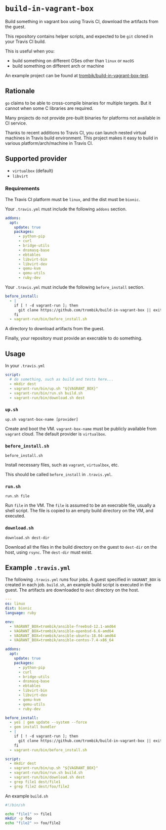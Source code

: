 # `build-in-vagrant-box`

Build something in vagrant box using Travis CI, download the artifacts from
the guest.

This repository contains helper scripts, and expected to be `git` cloned in
your Travis CI build.

This is useful when you:

- build something on different OSes other than `linux` or `macOS`
- build something on different arch or machine

An example project can be found at
[trombik/build-in-vagrant-box-test](https://github.com/trombik/build-in-vagrant-box-test).

## Rationale

`go` claims to be able to cross-compile binaries for multiple targets. But it
cannot when some C libraries are required.

Many projects do not provide pre-built binaries for platforms not available in
CI service.

Thanks to recent additions to Travis CI, you can launch nested virtual
machines in Travis build environment. This project makes it easy to build in
various platform/arch/machine in Travis CI.

## Supported provider

- `virtualbox` (default)
- `libvirt`

### Requirements

The Travis CI platform must be `linux`, and the dist must be `bionic`.

Your `.travis.yml` must include the following `addons` section.

```yaml
addons:
  apt:
    update: true
    packages:
      - python-pip
      - curl
      - bridge-utils
      - dnsmasq-base
      - ebtables
      - libvirt-bin
      - libvirt-dev
      - qemu-kvm
      - qemu-utils
      - ruby-dev
```

Your `.travis.yml` must include the following `before_install` section.

```yaml
before_install:
  - |
    if [ ! -d vagrant-run ]; then
      git clone https://github.com/trombik/build-in-vagrant-box || exit 1
    fi
  - vagrant-run/bin/before_install.sh
```

A directory to download artifacts from the guest.

Finally, your repository must provide an execrable to do something.

## Usage

In your `.travis.yml`

```yaml
script:
  # do something, such as build and tests here...
  - mkdir dest
  - vagrant-run/bin/up.sh "${VAGRANT_BOX}"
  - vagrant-run/bin/run.sh build.sh
  - vagrant-run/bin/download.sh dest
```

### `up.sh`

```
up.sh vagrant-box-name [provider]
```

Create and boot the VM. `vagrant-box-name` must be publicly available from
`vagrant` cloud. The default provider is `virtualbox`.

### `before_install.sh`

```
before_install.sh
```

Install necessary files, such as `vagrant`, `virtualbox`, etc.

This should be called `before_install` in `.travis.yml`.

### `run.sh`

```
run.sh file
```

Run `file` in the VM. The `file` is assumed to be an execrable file, usually a
shell script. The file is copied to an empty build directory on the VM, and
executed.

### `download.sh`

```
download.sh dest-dir
```

Download all the files in the build directory on the guest to `dest-dir` on
the host, using `rsync`. The `dest-dir` must exist.

## Example `.travis.yml`

The following `.travis.yml` runs four jobs. A guest specified in `VAGRANT_BOX`
is created in each job. `build.sh`, an example build script is executed in the
guest. The artifacts are downloaded to `dest` directory on the host.

```yaml
---
os: linux
dist: bionic
language: ruby

env:
  - VAGRANT_BOX=trombik/ansible-freebsd-12.1-amd64
  - VAGRANT_BOX=trombik/ansible-openbsd-6.6-amd64
  - VAGRANT_BOX=trombik/ansible-ubuntu-18.04-amd64
  - VAGRANT_BOX=trombik/ansible-centos-7.4-x86_64

addons:
  apt:
    update: true
    packages:
      - python-pip
      - curl
      - bridge-utils
      - dnsmasq-base
      - ebtables
      - libvirt-bin
      - libvirt-dev
      - qemu-kvm
      - qemu-utils
      - ruby-dev

before_install:
  - yes | gem update --system --force
  - gem install bundler
  - |
    if [ ! -d vagrant-run ]; then
      git clone https://github.com/trombik/build-in-vagrant-box || exit 1
    fi
  - vagrant-run/bin/before_install.sh

script:
  - mkdir dest
  - vagrant-run/bin/up.sh "${VAGRANT_BOX}"
  - vagrant-run/bin/run.sh build.sh
  - vagrant-run/bin/download.sh dest
  - grep file1 dest/file1
  - grep file2 dest/foo/file2
```

An example `build.sh`

```sh
#!/bin/sh

echo "file1" >> file1
mkdir -p foo
echo "file2" >> foo/file2
```
